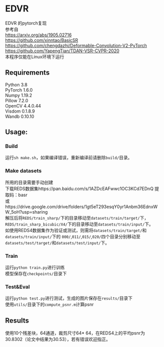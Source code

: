 # EDVR
EDVR 的pytorch复现 <br/>
参考自<br/>
https://arxiv.org/abs/1905.02716 <br/>
https://github.com/xinntao/BasicSR <br/>
https://github.com/chengdazhi/Deformable-Convolution-V2-PyTorch <br/>
https://github.com/YapengTian/TDAN-VSR-CVPR-2020 <br/>
本程序仅能在Linux环境下运行 <br/>
## Requirements
Python 3.8<br/>
PyTorch 1.6.0<br/>
Numpy 1.19.2<br/>
Pillow 7.2.0<br/>
OpenCV 4.4.0.44<br/>
Visdom 0.1.8.9<br/>
Wandb 0.10.10<br/>
## Usage:
### Build
运行`sh make.sh`，如果编译错误，重新编译前请删除`build/`目录。<br/>
### Make datasets
所用的目录需要手动创建<br/>
下载REDS数据集https://pan.baidu.com/s/1AZDcEAFwwc1OC3KCd7EDnQ 提取码：basr <br/>
或https://drive.google.com/drive/folders/1gt5eT293esqY0yr1Anbm36EdnxWW_5oH?usp=sharing <br/>
解压后将`REDS/train_sharp/`下的目录移动至`datasets/train/target/`下，	<br/>
`REDS/train_sharp_bicubic/X4/`下的目录移动至`datasets/train/input/`下。	<br/>
如使用REDS4数据集作为验证或测试，则需将`datasets/train/target/`和`datasets/train/input/`下的
`000/`,`011/`,`015/`,`020/`四个目录分别移动至`datasets/test/target/`和`datasets/test/input/`下。<br/>
### Train
运行`python train.py`进行训练	<br/>
模型保存在`checkpoints/`目录下	<br/>
### Test&Eval
运行`python test.py`进行测试，生成的图片保存在`results/`目录下	<br/>
使用`utils/`目录下的`compute_psnr.m`计算psnr	<br/>
## Results
使用10个残差块，64通道，裁剪尺寸64* 64，在REDS4上的平均psnr为30.8302（论文中结果为30.53），若有错误欢迎指正。	<br/>

